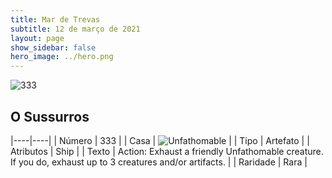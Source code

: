 ```yaml
---
title: Mar de Trevas
subtitle: 12 de março de 2021
layout: page
show_sidebar: false
hero_image: ../hero.png
---
```


![333](https://cdn.keyforgegame.com/media/card_front/pt/496_333_9W24H4V4XCR5_pt.png)

## O Sussurros

|----|----|
| Número | 333 |
| Casa | ![Unfathomable](https://archonarcana.com/images/thumb/1/10/Unfathomable.png/22px-Unfathomable.png "Abissais") |
| Tipo | Artefato |
| Atributos | Ship |
| Texto | Action: Exhaust a friendly Unfathomable creature. If you do, exhaust up to 3 creatures and/or artifacts. |
| Raridade | Rara |
